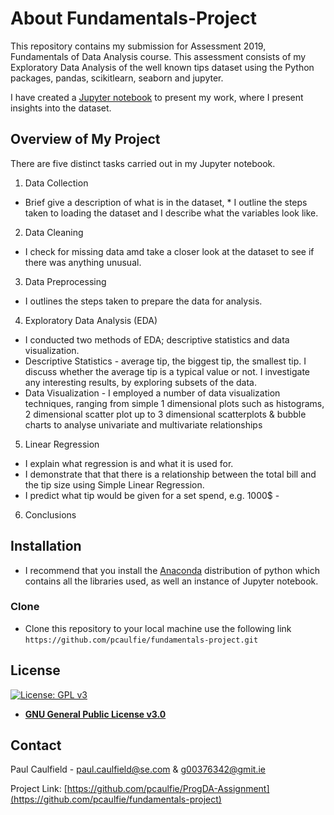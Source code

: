 # About Fundamentals-Project
This repository contains my submission for Assessment 2019, Fundamentals of Data Analysis course. This assessment consists of my Exploratory Data Analysis of the well known tips dataset using the Python packages, pandas, scikitlearn, seaborn and jupyter. 

I have created a [Jupyter notebook](https://github.com/pcaulfie/fundamentals-project/blob/master/Fundamentals%20of%20Data%20Analysis.ipynb) to present my work, where I present insights into the dataset.

## Overview of My Project
There are five distinct tasks carried out in my Jupyter notebook.

1. Data Collection
* Brief give a description of what is in the dataset, * I outline the steps taken to loading the dataset and I describe what the variables look like.
2. Data Cleaning
* I check for missing data amd take a closer look at the dataset to see if there was anything unusual.
3. Data Preprocessing
* I outlines the steps taken to prepare the data for analysis.
4. Exploratory Data Analysis (EDA)
* I conducted two methods of EDA; descriptive statistics and data visualization. 
* Descriptive Statistics - average tip, the biggest tip, the smallest tip. I discuss whether the average tip is a typical value or not. I investigate any interesting results, by exploring subsets of the data.
* Data Visualization - I employed a number of data visualization techniques, ranging from simple 1 dimensional plots such as histograms, 2 dimensional scatter plot up to 3 dimensional scatterplots & bubble charts to analyse univariate and multivariate relationships
5. Linear Regression
* I explain what regression is and what it is used for.
* I demonstrate that that there is a relationship between the total bill and the tip size using Simple Linear Regression. 
* I predict what tip would be given for a set spend, e.g. 1000$ -
6. Conclusions

## Installation

- I recommend that you install the [Anaconda](https://www.anaconda.com/distribution/) distribution of python which contains all the libraries used, as well an instance of Jupyter notebook.

### Clone

- Clone this repository to your local machine use the following link `https://github.com/pcaulfie/fundamentals-project.git`

## License

[![License: GPL v3](https://img.shields.io/badge/License-GPLv3-blue.svg)](https://www.gnu.org/licenses/gpl-3.0)
- **[GNU General Public License v3.0](https://www.gnu.org/licenses/gpl-3.0.en.html)**

## Contact

Paul Caulfield -  paul.caulfield@se.com & g00376342@gmit.ie

Project Link: [https://github.com/pcaulfie/ProgDA-Assignment](https://github.com/pcaulfie/fundamentals-project)
